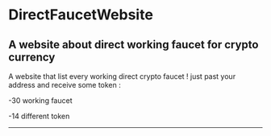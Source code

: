 # DirectFaucetWebsite
A website about direct working faucet for crypto currency
-------------------------------------------------------------------

A website that list every working direct crypto faucet !
just past your address and receive some token :

  -30 working faucet 
  
  -14 different token 

-------------------------------------------------------------------
